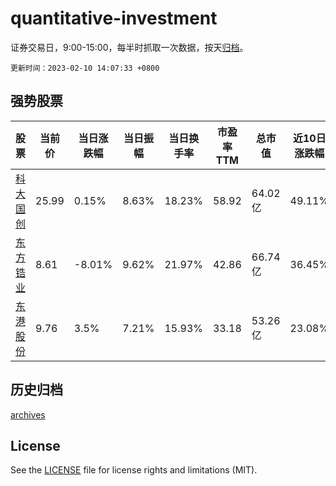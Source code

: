 # quantitative-investment

证券交易日，9:00-15:00，每半时抓取一次数据，按天[归档](archives)。

`更新时间：2023-02-10 14:07:33 +0800`

## 强势股票

|股票|当前价|当日涨跌幅|当日振幅|当日换手率|市盈率TTM|总市值|近10日涨跌幅|
|----|----|----|----|----|----|----|----|
|[科大国创](https://xueqiu.com/S/SZ300520)|25.99|0.15%|8.63%|18.23%|58.92|64.02亿|49.11%|
|[东方锆业](https://xueqiu.com/S/SZ002167)|8.61|-8.01%|9.62%|21.97%|42.86|66.74亿|36.45%|
|[东港股份](https://xueqiu.com/S/SZ002117)|9.76|3.5%|7.21%|15.93%|33.18|53.26亿|23.08%|

## 历史归档

[archives](archives)

## License

See the [LICENSE](LICENSE) file for license rights and limitations (MIT).